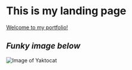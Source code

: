 # This is my landing page
[Welcome to my portfolio!](https://ilkinguner.github.io/markdown-portfolio/)
## *Funky image below*
![Image of Yaktocat](https://octodex.github.com/images/yaktocat.png)
